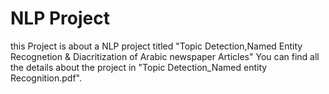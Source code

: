 # NLP Project
this Project is about a NLP project titled  "Topic Detection,Named Entity Recognetion &amp; Diacritization of Arabic newspaper Articles"
You can find all the details about the project in "Topic Detection_Named entity Recognition.pdf".

